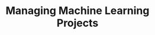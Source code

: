 ---
title: 'Managing Machine Learning Projects' 
acronym: MMLP
type: GL - TIer 2
webpage: https://d1.awsstatic.com/whitepapers/aws-managing-ml-projects.pdf
---